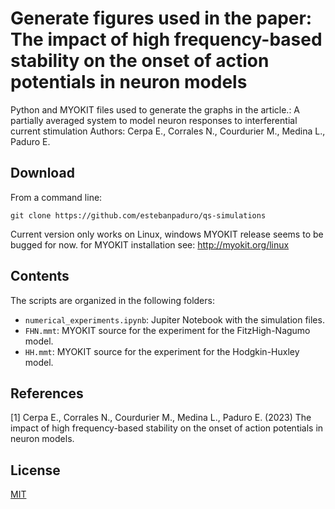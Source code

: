# Generate figures used in the paper: The impact of high frequency-based stability on the onset of action potentials in neuron models
Python and MYOKIT files used to generate the graphs in the article.: A partially averaged system to model neuron responses to interferential current stimulation
Authors: Cerpa E., Corrales N., Courdurier M., Medina L., Paduro E.

## Download 
From a command line:
```
git clone https://github.com/estebanpaduro/qs-simulations
```

Current version only works on Linux, windows MYOKIT release seems to be bugged for now.
for MYOKIT installation see: http://myokit.org/linux


## Contents
The scripts are organized in the following folders:

* `numerical_experiments.ipynb`: Jupiter Notebook with the simulation files.
* `FHN.mmt`: MYOKIT source for the experiment for the FitzHigh-Nagumo model.
* `HH.mmt`: MYOKIT source for the experiment for the Hodgkin-Huxley model.

## References

[1] Cerpa E., Corrales N., Courdurier M., Medina L., Paduro E. (2023) The impact of high frequency-based stability on the onset of action potentials in neuron models.

## License

[MIT](LICENSE)
